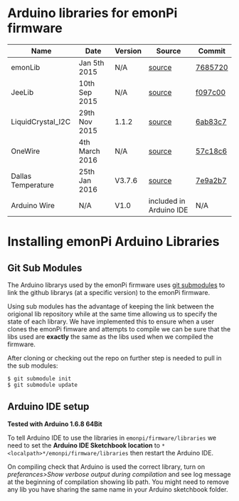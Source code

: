
# Arduino libraries for emonPi firmware

|  Name | Date  | Version  | Source  | Commit |
|---|---|---|---|---|
|  emonLib |  Jan 5th 2015 | N/A  | [source](https://github.com/openenergymonitor/emonlib)  | [7685720](https://github.com/openenergymonitor/EmonLib/commit/7685720ab391b14edb218151c1d5d3ebc1fd1ec1)  |
|  JeeLib |  10th Sep 2015 | N/A  |  [source](https://github.com/jcw/jeelib) |  [f097c00](https://github.com/jcw/jeelib/commit/f097c0039c926881d80a74bec7a7aa020de610ee) |
|  LiquidCrystal_I2C | 29th Nov 2015  | 1.1.2  | [source](https://github.com/marcoschwartz/LiquidCrystal_I2C)  | [6ab83c7](https://github.com/marcoschwartz/LiquidCrystal_I2C/commit/9a4e33e6cdaca805d70e220897d0b59446d52adf)  |
| OneWire  | 4th March 2016  | N/A  | [source](https://github.com/PaulStoffregen/OneWire)  | [ 57c18c6](https://github.com/PaulStoffregen/OneWire/commit/57c18c6de80c13429275f70875c7c341f1719201)
| Dallas Temperature |  25th Jan 2016 | V3.7.6   | [source](https://github.com/milesburton/Arduino-Temperature-Control-Library)  | [7e9a2b7](https://github.com/milesburton/Arduino-Temperature-Control-Library/commit/7e9a2b710ae713d0686c3f921c1bbe0b4ebd23fb) |
| Arduino Wire |  N/A | V1.0   | included in Arduino IDE  | N/A  |

# Installing emonPi Arduino Libraries 

## Git Sub Modules 

The Arduino librarys used by the emonPi firmware uses [git submodules](https://git-scm.com/book/en/v2/Git-Tools-Submodules) to link the github librarys (at a specific version) to the emonPi firmware. 

Using sub modules has the advantage of keeping the link between the origional lib repository while at the same time allowing us to specify the state of each library. We have implemented this to ensure when a user clones the emonPi fimware and attempts to compile we can be sure that the libs used are **exactly** the same as the libs used when we compiled the firmware. 

After cloning or checking out the repo on further step is needed to pull in the sub modules:

	$ git submodule init
	$ git submodule update

## Arduino IDE setup 

**Tested with Arduino 1.6.8 64Bit**

To tell Arduino IDE to use the libraries in `emonpi/firmware/libraries` we need to set the **Arduino IDE Sketchbook location** to `*<localpath>*/emonpi/firmware/libraries` then restart the Arduino IDE.

On compiling check that Arduino is used the correct library, turn on *preferances>Show verbose output during compilation* and see log message at the beginning of compilation showing lib path. You might need to remove any lib you have sharing the same name in your Arduino sketchbook folder. 
